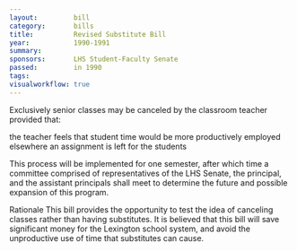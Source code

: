 ```yaml
---  
layout:         bill
category:       bills
title:          Revised Substitute Bill
year:           1990-1991
summary:        
sponsors:       LHS Student-Faculty Senate
passed:         in 1990
tags:           
visualworkflow: true
---
```


Exclusively senior classes may be canceled by the classroom teacher provided that:

the teacher feels that student time would be more productively employed elsewhere
an assignment is left for the students

This process will be implemented for one semester, after which time a committee comprised of representatives of the LHS Senate, the principal, and the assistant principals shall meet to determine the future and possible expansion of this program.

Rationale
This bill provides the opportunity to test the idea of canceling classes rather than having substitutes. It is believed that this bill will save significant money for the Lexington school system, and avoid the unproductive use of time that substitutes can cause.